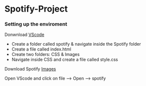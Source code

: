 
# Spotify-Project

### Setting up the enviroment 

Donwnload [VScode](https://code.visualstudio.com)

- Create a folder called spotify & navigate inside the Spotify folder
- Create a file called index.html
- Create two folders: CSS & Images
- Navigate inside CSS and create a file called style.css 

Download Spotify [Images](https://bit.ly/2G1igqW)

Open VScode and click on file --> Open --> spotify 

